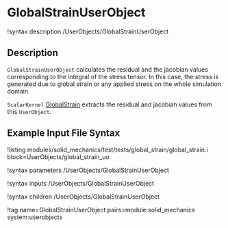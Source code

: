 # GlobalStrainUserObject

!syntax description /UserObjects/GlobalStrainUserObject

## Description

`GlobalStrainUserObject` calculates the residual and the jacobian values corresponding to the integral of the stress tensor. In this case, the stress is generated due to global strain or any applied stress on the whole simulation domain.

`ScalarKernel` [GlobalStrain](/GlobalStrain.md) extracts the residual and jacobian values from this `UserObject`.

## Example Input File Syntax

!listing modules/solid_mechanics/test/tests/global_strain/global_strain.i block=UserObjects/global_strain_uo

!syntax parameters /UserObjects/GlobalStrainUserObject

!syntax inputs /UserObjects/GlobalStrainUserObject

!syntax children /UserObjects/GlobalStrainUserObject

!tag name=GlobalStrainUserObject pairs=module:solid_mechanics system:userobjects

